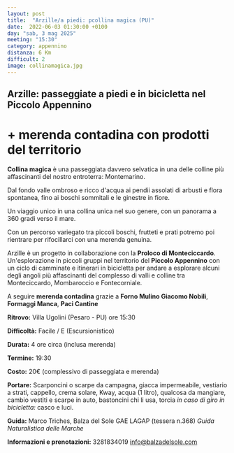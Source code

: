 ```yaml
---
layout: post
title:  "Arzille/a piedi: pcollina magica (PU)"
date:  2022-06-03 01:30:00 +0100
day: "sab, 3 mag 2025"
meeting: "15:30"
category: appennino
distanza: 6 Km  
difficult: 2
image: collinamagica.jpg
---
```


## Arzille: passeggiate a piedi e in bicicletta nel Piccolo Appennino

# + merenda contadina con prodotti del territorio

**Collina magica** è una passeggiata davvero selvatica in una delle colline più affascinanti del nostro entroterra: Montemarino.

Dal fondo valle ombroso e ricco d'acqua ai pendii assolati di arbusti e flora spontanea, fino ai boschi sommitali e le ginestre in fiore.

Un viaggio unico in una collina unica nel suo genere, con un panorama a 360 gradi verso il mare.

Con un percorso variegato tra piccoli boschi, frutteti e prati potremo poi rientrare per rifocillarci con una merenda genuina.

Arzille è un progetto in collaborazione con la **Proloco di Monteciccardo**. Un'esplorazione in piccoli gruppi nel territorio del **Piccolo Appennino** con un ciclo di camminate e itinerari in bicicletta per andare a esplorare alcuni degli angoli più affascinanti del complesso di valli e colline tra Monteciccardo, Mombaroccio e Fontecorniale.

A seguire **merenda contadina** grazie a  **Forno Mulino Giacomo Nobili**, **Formaggi Manca**, **Paci Cantine**


**Ritrovo:** Villa Ugolini (Pesaro - PU) ore 15:30

**Difficoltà:** Facile / E (Escursionistico)

**Durata:** 4 ore circa (inclusa merenda)

**Termine:** 19:30

**Costo:** 20€ (complessivo di passeggiata e merenda)

**Portare:** Scarponcini o scarpe da campagna, giacca impermeabile, vestiario a strati, cappello, crema solare, Kway, acqua (1 litro), qualcosa da mangiare, cambio vestiti e scarpe in auto, bastoncini chi li usa, torcia *in caso di giro in bicicletta:* casco e luci. 

**Guida:** Marco Triches, Balza del Sole GAE LAGAP (tessera n.368)
*Guida Naturalistica delle Marche*

**Informazioni e prenotazioni:** 3281834019 info@balzadelsole.com
